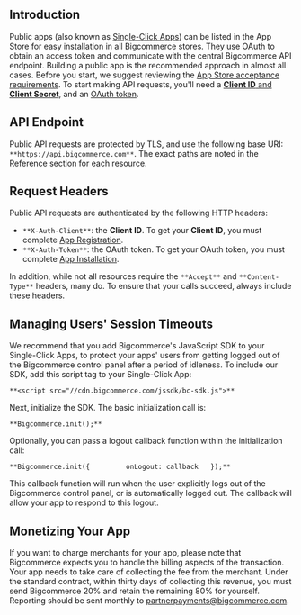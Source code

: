 ## Introduction

Public apps (also known as [Single-Click Apps](https://www.bigcommerce.com/single-click-apps/)) can be listed in the App Store for easy installation in all Bigcommerce stores. They use OAuth to obtain an access token and communicate with the central Bigcommerce API endpoint. Building a public app is the recommended approach in almost all cases. Before you start, we suggest reviewing the [App Store acceptance requirements](/api/approval-requirements). To start making API requests, you'll need a [**Client ID** and **Client Secret**](/api/registration), and an [OAuth token](/api/callback).

## API Endpoint

Public API requests are protected by TLS, and use the following base URI: `**https://api.bigcommerce.com**`. The exact paths are noted in the Reference section for each resource.

## Request Headers

Public API requests are authenticated by the following HTTP headers:

*   `**X-Auth-Client**`: the **Client ID**. To get your **Client ID**, you must complete [App Registration](/api/registration).
*   `**X-Auth-Token**`: the OAuth token. To get your OAuth token, you must complete [App Installation](/api/callback).

In addition, while not all resources require the `**Accept**` and `**Content-Type**` headers, many do. To ensure that your calls succeed, always include these headers.

## Managing Users' Session Timeouts

We recommend that you add Bigcommerce's JavaScript SDK to your Single-Click Apps, to protect your apps' users from getting logged out of the Bigcommerce control panel after a period of idleness. To include our SDK, add this script tag to your Single-Click App:

`**<script src="//cdn.bigcommerce.com/jssdk/bc-sdk.js">**`

Next, initialize the SDK. The basic initialization call is:

`**Bigcommerce.init();**`

Optionally, you can pass a logout callback function within the initialization call:

`**Bigcommerce.init({  
      onLogout: callback  
});**`

This callback function will run when the user explicitly logs out of the Bigcommerce control panel, or is automatically logged out. The callback will allow your app to respond to this logout.

## Monetizing Your App

If you want to charge merchants for your app, please note that Bigcommerce expects you to handle the billing aspects of the transaction. Your app needs to take care of collecting the fee from the merchant. Under the standard contract, within thirty days of collecting this revenue, you must send Bigcommerce 20% and retain the remaining 80% for yourself. Reporting should be sent monthly to partnerpayments@bigcommerce.com.
